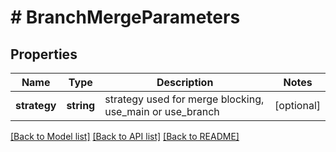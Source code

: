 # # BranchMergeParameters

## Properties

Name | Type | Description | Notes
------------ | ------------- | ------------- | -------------
**strategy** | **string** | strategy used for merge blocking, use_main or use_branch | [optional] 

[[Back to Model list]](../../README.md#documentation-for-models) [[Back to API list]](../../README.md#documentation-for-api-endpoints) [[Back to README]](../../README.md)



